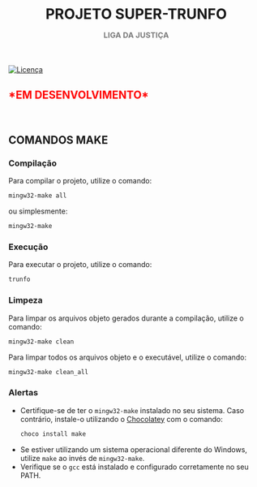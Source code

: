 <h1 align="center">
    PROJETO SUPER-TRUNFO
    <p style="font-size: 15px; color: rgb(124, 124, 124);">LIGA DA JUSTIÇA</p>
</h1>

<br>

[![Licença](https://img.shields.io/badge/license-MIT-blue.svg)](LICENSE)

<h2 style="border:none;color: red;font-weight: bold;">*EM DESENVOLVIMENTO*</h2><br>

<h2>COMANDOS MAKE</h2>

### Compilação
Para compilar o projeto, utilize o comando:
```bash
mingw32-make all
```
ou simplesmente:
```bash
mingw32-make
```

### Execução
Para executar o projeto, utilize o comando:
```bash
trunfo
```

### Limpeza
Para limpar os arquivos objeto gerados durante a compilação, utilize o comando:
```bash
mingw32-make clean
```
Para limpar todos os arquivos objeto e o executável, utilize o comando:
```bash
mingw32-make clean_all
```

### Alertas
- Certifique-se de ter o `mingw32-make` instalado no seu sistema. Caso contrário, instale-o utilizando o [Chocolatey](https://chocolatey.org/) com o comando:
  ```bash
  choco install make
  ```
- Se estiver utilizando um sistema operacional diferente do Windows, utilize `make` ao invés de `mingw32-make`.
- Verifique se o `gcc` está instalado e configurado corretamente no seu PATH.